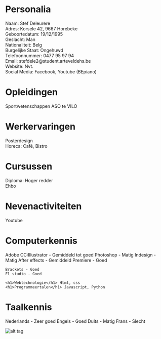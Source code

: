 <div style="margin-bottom: 10px;"> <h1>Personalia</h1>
    Naam: Stef Deleurere <br>
    Adres: Korsele 42, 9667 Horebeke<br>
    Geboortedatum: 19/12/1995<br>
    Geslacht: Man<br>
    Nationaliteit: Belg<br>
    Burgelijke Staat: Ongehuwd<br>
    Telefoonnummer: 0477 95 97 94<br>
    Email: stefdele2@student.arteveldehs.be<br>
    Website: Nvt.<br>
    Social Media: Facebook, Youtube (BEpiano)<br>
</div>

<div style="margin-bottom: 10px;"> <h1>Opleidingen</h1>
    Sportwetenschappen ASO te VILO<br>

<h1>Werkervaringen</h1>
    Posterdesign<br>
    Horeca: Café, Bistro<br>
    
<h1>Cursussen</h1>
    Diploma: Hoger redder<br>
    Ehbo<br>

<h1>Nevenactiviteiten</h1>
    Youtube<br>
</div>    
<h1>Computerkennis</h1>
  Adobe CC:Illustrator - Gemiddeld tot goed
                Photoshop - Matig
                Indesign - Matig
                After effects - Gemiddeld
                Premiere - Goed
    
    Brackets - Goed
    Fl studio - Goed
    
    <h1>Webtechnologie</h1> Html, css
    <h1>Programmeertalen</h1> Javascript, Python

<h1>Taalkennis</h1>
    Nederlands - Zeer goed
    Engels - Goed
    Duits - Matig
    Frans - Slecht

![alt tag](https://scontent-bru2-1.xx.fbcdn.net/v/t1.0-9/13781749_1219916971352859_551582802934706206_n.jpg?oh=dc48fe9e3696999a719836312517407f&oe=5899382B)

